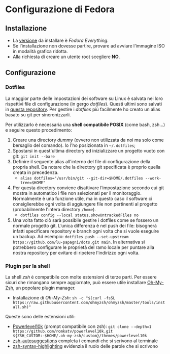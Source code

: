 # Configurazione di Fedora
## Installazione
- La [versione](https://alt.fedoraproject.org) da installare è _Fedora Everything_.
- Se l’installazione non dovesse partire, provare ad avviare l’immagine ISO in modalità grafica ridotta.
- Alla richiesta di creare un utente root scegliere **NO**.

## Configurazione
### Dotfiles
La maggior parte delle impostazioni dei software su Linux è salvata nei loro rispettivi file di configurazione (in gergo _dotfiles_).
Questi ultimi sono salvati in [questa repository](https://github.com/lu-papagni/dots). Per gestire i _dotfiles_ più facilmente ho creato un alias basato su git per sincronizzarli.

Per utilizzarlo è necessaria una **shell compatibile POSIX** (come bash, zsh…) e seguire questo procedimento:
1.  Creare una directory _dummy_ (ovvero non utilizzata da noi ma solo come bersaglio del comando). Io l'ho posizionata in `~/.dotfiles`;
2.	Spostarsi in quest'ultima directory ed inizializzare un progetto vuoto con git: `git init --bare`
3.	Definire il seguente alias all'interno del file di configurazione della propria shell. Da notare che la directory git specificata è proprio quella creata in precedenza.
    - `alias dotfiles="/usr/bin/git --git-dir=$HOME/.dotfiles --work-tree=$HOME"`
5.  Per questa directory conviene disattivare l’impostazione secondo cui git mostra in automatico i file non selezionati per il monitoraggio. Normalmente è una funzione utile,
    ma in questo caso il software ci consiglierebbe ogni volta di aggiungere file non pertinenti al progetto (probabilmente l'intera directory `/home`).
    - `dotfiles config --local status.showUntrackedFiles no`
6.  Una volta fatto ciò sarà possibile gestire i dotfiles come se fossero un normale progetto git. L’unica differenza è nel push dei file: bisognerà infatti specificare repository
    e branch ogni volta che si vuole eseguire un backup. Ad esempio: `dotfiles push --set-upstream https://github.com/lu-papagni/dots.git main`. In alternativa si potrebbero configurare
    le proprietà del ramo locale per puntare alla nostra repository per evitare di ripetere l'indirizzo ogni volta.

### Plugin per la shell
La shell _zsh_ è compatibile con molte estensioni di terze parti. Per essere sicuri che rimangano sempre aggiornate, può essere utile installare [Oh-My-Zsh](https://ohmyz.sh), un popolare plugin manager.
- Installazione di _Oh-My-Zsh_: `sh -c "$(curl -fsSL https://raw.githubusercontent.com/ohmyzsh/ohmyzsh/master/tools/install.sh)"`

Queste sono delle estensioni utili:
- [Powerlevel10k](https://github.com/romkatv/powerlevel10k#for-new-users) (prompt compatibile con zsh): `git clone --depth=1 https://github.com/romkatv/powerlevel10k.git ${ZSH_CUSTOM:-$HOME/.oh-my-zsh/custom}/themes/powerlevel10k`
- [zsh-autosuggestions](https://github.com/zsh-users/zsh-autosuggestions) completa i comandi che si scrivono al terminale
- [zsh-syntax-highlighting](https://github.com/zsh-users/zsh-syntax-highlighting) evidenzia il ruolo delle parole che si scrivono 
